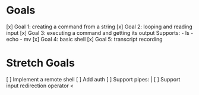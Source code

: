 # Goals

[x] Goal 1: creating a command from a string
[x] Goal 2: looping and reading input
[x] Goal 3: executing a command and getting its output
    Supports:
    - ls
    - echo
    - mv
[x] Goal 4: basic shell
[x] Goal 5: transcript recording

# Stretch Goals

[ ] Implement a remote shell
[ ] Add auth
[ ] Support pipes: |
[ ] Support input redirection operator <